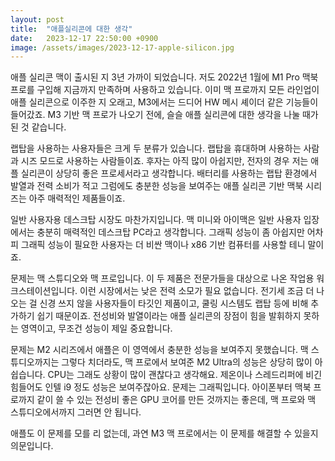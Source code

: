 ```yaml
---
layout: post
title:  "애플실리콘에 대한 생각"
date:   2023-12-17 22:50:00 +0900
image: /assets/images/2023-12-17-apple-silicon.jpg
---
```

애플 실리콘 맥이 출시된 지 3년 가까이 되었습니다. 저도 2022년 1월에 M1 Pro 맥북 프로를 구입해 지금까지 만족하며 사용하고 있습니다. 이미 맥 프로까지 모든 라인업이 애플 실리콘으로 이주한 지 오래고, M3에서는 드디어 HW 메시 셰이더 같은 기능들이 들어갔죠. M3 기반 맥 프로가 나오기 전에, 슬슬 애플 실리콘에 대한 생각을 나눌 때가 된 것 같습니다.

<!--more-->
랩탑을 사용하는 사용자들은 크게 두 분류가 있습니다. 랩탑을 휴대하며 사용하는 사람과 시즈 모드로 사용하는 사람들이죠. 후자는 아직 많이 아쉽지만, 전자의 경우 저는 애플 실리콘이 상당히 좋은 프로세서라고 생각합니다. 배터리를 사용하는 랩탑 환경에서 발열과 전력 소비가 적고 그럼에도 충분한 성능을 보여주는 애플 실리콘 기반 맥북 시리즈는 아주 매력적인 제품들이죠.

일반 사용자용 데스크탑 시장도 마찬가지입니다. 맥 미니와 아이맥은 일반 사용자 입장에서는 충분히 매력적인 데스크탑 PC라고 생각합니다. 그래픽 성능이 좀 아쉽지만 어차피 그래픽 성능이 필요한 사용자는 더 비싼 맥이나 x86 기반 컴퓨터를 사용할 테니 말이죠.

문제는 맥 스튜디오와 맥 프로입니다. 이 두 제품은 전문가들을 대상으로 나온 작업용 워크스테이션입니다. 이런 시장에서는 낮은 전력 소모가 필요 없습니다. 전기세 조금 더 나오는 걸 신경 쓰지 않을 사용자들이 타깃인 제품이고, 쿨링 시스템도 랩탑 등에 비해 추가하기 쉽기 때문이죠. 전성비와 발열이라는 애플 실리콘의 장점이 힘을 발휘하지 못하는 영역이고, 무조건 성능이 제일 중요합니다.

문제는 M2 시리즈에서 애플은 이 영역에서 충분한 성능을 보여주지 못했습니다. 맥 스튜디오까지는 그렇다 치더라도, 맥 프로에서 보여준 M2 Ultra의 성능은 상당히 많이 아쉽습니다. CPU는 그래도 상황이 많이 괜찮다고 생각해요. 제온이나 스레드리퍼에 비긴 힘들어도 인텔 i9 정도 성능은 보여주잖아요. 문제는 그래픽입니다. 아이폰부터 맥북 프로까지 같이 쓸 수 있는 전성비 좋은 GPU 코어를 만든 것까지는 좋은데, 맥 프로와 맥 스튜디오에서까지 그러면 안 됩니다.

애플도 이 문제를 모를 리 없는데, 과연 M3 맥 프로에서는 이 문제를 해결할 수 있을지 의문입니다.